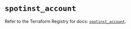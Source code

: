# `spotinst_account`

Refer to the Terraform Registry for docs: [`spotinst_account`](https://registry.terraform.io/providers/spotinst/spotinst/1.228.0/docs/resources/account).

